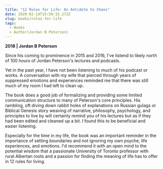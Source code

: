 ```yaml
---
title: "12 Rules for Life: An Antidote to Chaos"
date: 2020-02-14T15:59:15.272Z
slug: books/rules-for-life
tags:
  - Books
  - Author(Jordan B Peterson)
---
```


**2018 | Jordan B Peterson**

Since his coming to prominence in 2015 and 2016, I've listend to likely north of 100 hours of Jordan Peterson's lectures and podcasts.

Yet in the past year, I have not been listening to much of his podcast or works. A conversation with my wife that pierced through years of suppressed emotions and experiences reminded me that there was still much of my room I had left to clean up.

The book does a good job of formalizing and providing some limited communication structure to many of Peterson's core principles. His rambling, oft diving down rabbit holes of explanations on Russian gulags or Biblical Genesis story weaving of narrative, philosophy, psychology, and principles to live by will certainly remind you of his lectures but as if they had been edited and cleaned up a bit. I found this to be beneficial and easier listening.

Especially for the time in my life, the book was an important reminder in the importance of setting boundaries and not ignoring my own psyche, life experiences, and emotions. I'd recommend it with an open mind to the potential wisdom that a passionate University of Toronto professor with rural Albertan roots and a passion for finding the meaning of life has to offer in 12 rules for living.
